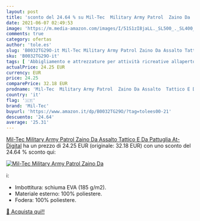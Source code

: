 ```yaml
---
layout: post
title: 'sconto del 24.64 % su Mil-Tec  Military Army Patrol  Zaino Da   '
date: 2021-06-07 02:49:53
image: 'https://m.media-amazon.com/images/I/51S1zI8jaLL._SL500_._SL400_.jpg'
comments: true
category: ofertas
author: 'tole.es'
slug: 'B0032TG29O-it Mil-Tec Military Army Patrol Zaino Da Assalto Tattico E Da...'
sku: 'B0032TG29O-it'
tags: [ 'Abbigliamento e attrezzature per attività ricreative allaperto','Camping e outdoor','Sport e tempo libero','Zaini da hiking','Zaini e borse da campeggio','mil-tec', ]
actualPrice: 24.25 EUR
currency: EUR
price: 24.25
comparePrice: 32.18 EUR
prodname: 'Mil-Tec  Military Army Patrol  Zaino Da Assalto  Tattico E Da Pattuglia  At-Digital'
country: 'it'
flag: '🇮🇹'
brand: 'Mil-Tec'
buyurl: 'https://www.amazon.it/dp/B0032TG29O/?tag=tolees00-21'
descuento: '24.64'
average: '25.31'
---
```


[Mil-Tec  Military Army Patrol  Zaino Da Assalto  Tattico E Da Pattuglia  At-Digital](https://www.amazon.it/dp/B0032TG29O/?tag=tolees00-21) ha un prezzo di 24.25 EUR (originale: 32.18 EUR) con uno sconto del 24.64 % sconto qui:

[![Mil-Tec  Military Army Patrol  Zaino Da ](https://m.media-amazon.com/images/I/51S1zI8jaLL._SL500_._SL400_.jpg)](https://www.amazon.it/dp/B0032TG29O/?tag=tolees00-21)

ℹ️:

- Imbottitura: schiuma EVA (185 g/m2).
- Materiale esterno: 100% poliestere.
- Fodera: 100% poliestere.

[🛒 Acquista qui!!](https://www.amazon.it/dp/B0032TG29O/?tag=tolees00-21)
